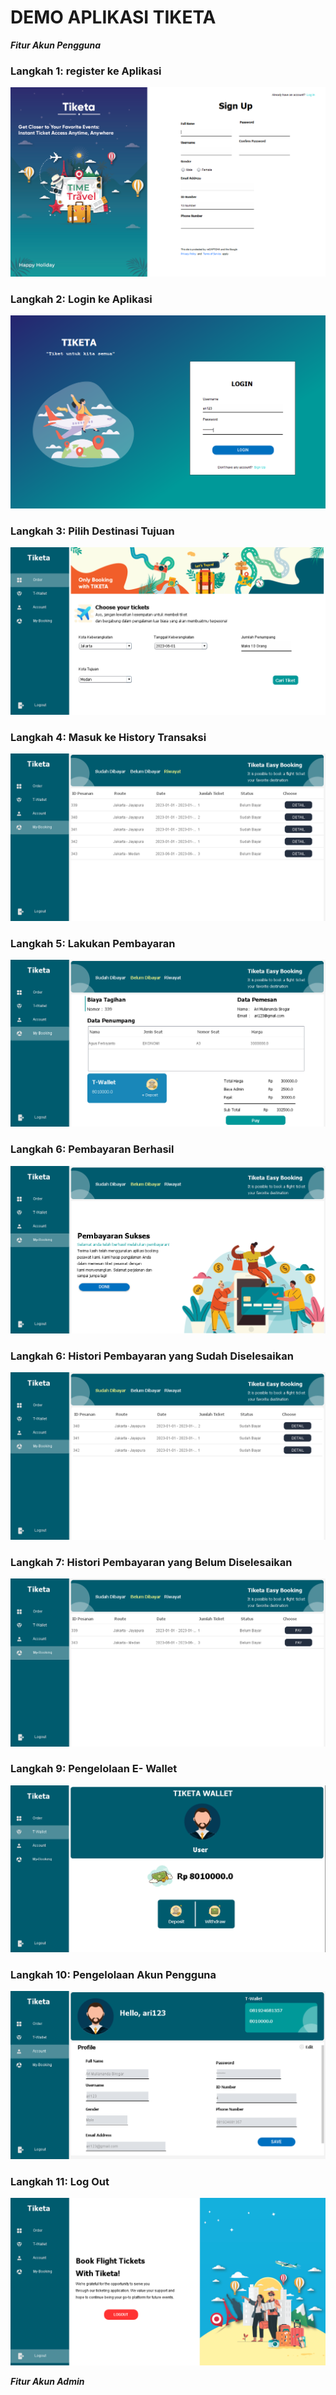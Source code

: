 # DEMO APLIKASI TIKETA

_**Fitur Akun Pengguna**_
### Langkah 1: register ke Aplikasi
![Register Screen](https://github.com/AriMulianandaSiregar/Tiketa/blob/main/Gambar%20Demo%20Aplikasi/register%20page.png)

### Langkah 2: Login ke Aplikasi
![Login Screen](https://github.com/AriMulianandaSiregar/Tiketa/blob/main/Gambar%20Demo%20Aplikasi/login%20page.png)

### Langkah 3: Pilih Destinasi Tujuan
![order Screen](https://github.com/AriMulianandaSiregar/Tiketa/blob/main/Gambar%20Demo%20Aplikasi/order%20page.png)

### Langkah 4: Masuk ke History Transaksi
![History Screen](https://github.com/AriMulianandaSiregar/Tiketa/blob/main/Gambar%20Demo%20Aplikasi/history%20all%20page.png)

### Langkah 5: Lakukan Pembayaran
![payment Screen](https://github.com/AriMulianandaSiregar/Tiketa/blob/main/Gambar%20Demo%20Aplikasi/payment%20page.png)

### Langkah 6: Pembayaran Berhasil
![payment success Screen](https://github.com/AriMulianandaSiregar/Tiketa/blob/main/Gambar%20Demo%20Aplikasi/payment%20success%20page.png)

### Langkah 6: Histori Pembayaran yang Sudah Diselesaikan
![paid Screen](https://github.com/AriMulianandaSiregar/Tiketa/blob/main/Gambar%20Demo%20Aplikasi/history%20paid%20page.png)

### Langkah 7: Histori Pembayaran yang Belum Diselesaikan
![unpaid Screen](https://github.com/AriMulianandaSiregar/Tiketa/blob/main/Gambar%20Demo%20Aplikasi/history%20unpaid%20page.png)

### Langkah 9: Pengelolaan E- Wallet
![e-wallet Screen](https://github.com/AriMulianandaSiregar/Tiketa/blob/main/Gambar%20Demo%20Aplikasi/wallet%20page.png)

### Langkah 10: Pengelolaan Akun Pengguna
![account Screen](https://github.com/AriMulianandaSiregar/Tiketa/blob/main/Gambar%20Demo%20Aplikasi/account%20page.png)

### Langkah 11: Log Out
![logout Screen](https://github.com/AriMulianandaSiregar/Tiketa/blob/main/Gambar%20Demo%20Aplikasi/logout%20page.png)


_**Fitur Akun Admin**_
